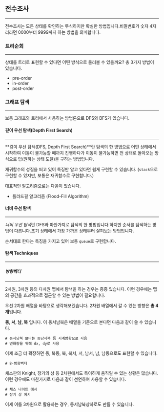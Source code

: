 ## 전수조사

---

전수조사는 모든 상태를 확인하는 무식하지만 확실한 방법입니다.비밀번호가 숫자 4자리라면 0000부터 9999까지 하는 방법을 의미합니다.

### 트리순회

-----

상태를 트리로 표현할 수 있다면 어떤 방식으로 둘러볼 수 있을까요? 총 3가지 방법이 있습니다.

- pre-order
- in-order
- post-order

### 그래프 탐색

-----

보통 그래프와 트리에서 사용하는 방법론으로 DFS와 BFS가 있습니다.

#### 깊이 우선 탐색(Depth First Search)

----

**깊이 우선 탐색(DFS, Depth First Search)**란 탐색의 한 방법으로 어떤 상태에서 시작하여 이동이 불가능할 때까지 진행하다가 이동이 불가능하면 전 상태로 돌아오는 방식으로 답(원하는 상태 도달)을 구하는 방법입니다.

재귀함수의 성질을 띄고 있어 특징만 알고 있다면 쉽게 구현할 수 있습니다. (`stack`으로 구현할 수 있지만, 보통은 재귀함수로 구현합니다.)

대표적인 알고리즘으로는 다음이 있습니다.

- 플러드필 알고리즘 (Flood-Fill Algorithm)

#### 너비 우선 탐색

-----

*너비 우선 탐색*란 DFS와 마찬가지로 탐색의 한 방법입니다.하지만 순서를 탐색하는 방법이 다릅니다.초기 상태에서 가장 가까운 상태부터 살펴보는 방법입니다.

순서대로 한다는 특징을 가지고 있어 보통 `queue`로 구현합니다.

#### 탐색 Techniques

-----

##### 방향벡터

------

2차원, 3차원 등의 다차원 맵에서 탐색을 하는 경우는 종종 있습니다. 이런 경우에는 맵의 공간을 효과적으로 접근할 수 있는 방법이 필요합니다.

우선 2차원 배열을 바탕으로 생각해보겠습니다. 2차원 배열에서 갈 수 있는 방향은 **총 4개**입니다.

**동, 서, 남, 북** 입니다. 이 동서남북은 배열을 기준으로 본다면 다음과 같이 쓸 수 있습니다.

```
# 동서남북 보다는 동남서북 등 시계방향으로 사용
# 변화량을 위해 dx, dy로 사용
```

이제 조금 더 확장하면 동, 북동, 북, 북서, 서, 남서, 남, 남동으로도 표현할 수 있습니다.

```
# 8-방향벡터
```

체스판의 Knight, 장기의 상 등 2차원에서도 특이하게 움직일 수 있는 상황은 많습니다. 이런 경우에도 마찬가지로 다음과 같이 선언하여 사용할 수 있습니다.

```
# 체스 나이트 예시
# 장기 상 예시
```

이제 이를 3차원으로 활용하는 경우, 동서남북상하로도 만들 수 있습니다.